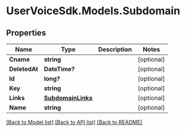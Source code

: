 # UserVoiceSdk.Models.Subdomain
## Properties

Name | Type | Description | Notes
------------ | ------------- | ------------- | -------------
**Cname** | **string** |  | [optional] 
**DeletedAt** | **DateTime?** |  | [optional] 
**Id** | **long?** |  | [optional] 
**Key** | **string** |  | [optional] 
**Links** | [**SubdomainLinks**](SubdomainLinks.md) |  | [optional] 
**Name** | **string** |  | [optional] 

[[Back to Model list]](../README.md#documentation-for-models) [[Back to API list]](../README.md#documentation-for-api-endpoints) [[Back to README]](../README.md)

